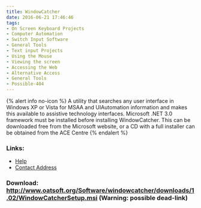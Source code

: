 ```yaml
---
title: WindowCatcher
date: 2016-06-21 17:46:46
tags: 
- On Screen Keyboard Projects
- Computer Automation
- Switch Input Software
- General Tools
- Text input Projects
- Using the Mouse
- Viewing the screen
- Accessing the Web
- Alternative Access
- General Tools
- Possible-404
---
```


{% alert info no-icon %}
A utility that searches any user interface in Windows XP or Vista for MSAA and UIAutomation information and makes this available to assistive technology interfaces.  Microsoft .NET 3.0 framework must be installed before installing WindowCatcher.  This can be downloaded free from the Microsoft website, or a CD with a full installer can be obtained from the ACE Centre
{% endalert %}

<!-- more -->



### Links:
- <a href="http://www.oatsoft.org/Software/windowcatcher/help">Help</a>
- <a href="mailto:colven@ace-centre.org.uk">Contact Address</a>

### Download: http://www.oatsoft.org/Software/windowcatcher/downloads/1.02/WindowCatcherSetup.msi (Warning: possible dead-link)